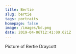 ```yaml
---
title: Bertie
slug: bertie
tags: portraits
homepage: false
image: /images/bd.png
date: 2019-04-06T12:41:00.621Z
---
```

Picture of Bertie Draycott
